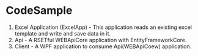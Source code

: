 # CodeSample
1. Excel Application (ExcelApp) - This application reads an existing excel template and write and save data in it.
2. Api - A RSETful WEBApiCore application with EntityFrameworkCore.
3. Client - A WPF application to consume Api(WEBApiCoew) application. 
